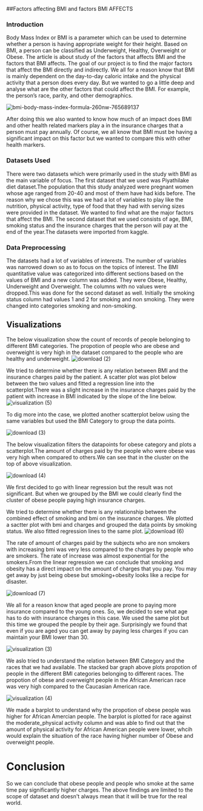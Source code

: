 

##Factors affecting BMI and factors BMI AFFECTS

### Introduction

Body Mass Index or BMI is a parameter which can be used to determine whether a person is having appropriate weight for their height. Based on BMI, a person can be classified as Underweight, Healthy, Overweight or Obese. The article is about study of  the factors that affects  BMI and the factors  that BMI affects. The goal of our project is to find the major factors that affect the BMI directly and indirectly. We all for a reason know that BMI is mainly dependent on the day-to-day caloric intake and the physical activity that a person does every day. But we wanted to go a little deep and analyse what are the other factors that could affect the BMI. For example, the person’s race, parity, and other demographics.

![bmi-body-mass-index-formula-260nw-765689137](https://user-images.githubusercontent.com/81614666/145690469-af9afed6-2202-425d-b524-db11651a3261.jpg)

After doing this we also wanted to know how much of an impact does BMI and other health related markers play a in the insurance charges that a person must pay annually. Of course, we all know that BMI must be having a significant impact on this factor but we wanted to compare this with other health markers.



### Datasets Used
There were two datasets which were primarily used in the study with  BMI as the main variable of focus. The first dataset that we used was Piyathilake diet dataset.The population that this study analyzed were pregnant women whose age ranged from 20-40 and most of them have had kids before. The reason why we chose this was we had a lot of variables to play like the nutrition, physical activity, type of food that they had with serving sizes were provided in the dataset. We wanted to find what are the major factors that affect the BMI.
The second dataset that we used consists of age, BMI, smoking status and the insurance charges that the person will pay at the end of the year.The datasets were imported from kaggle.



### Data Preprocessing
The datasets had a lot of variables of interests. The number of variables was narrowed down so as to focus on the topics of interest. The BMI quantitative value was categorized into different sections based on the values of BMI and a new column was added. They were Obese, Healthy, Underweight and Overweight. The columns with no values were dropped.This was done for the second dataset as well. Initially the smoking status column had values 1 and 2 for smoking and non smoking. They were changed into categories smoking and non-smoking.


## Visualizations
The below visualization show the count of records of people belonging to different BMI categories. The propotion of people who are obese and overweight is very high in the dataset compared to the people who are healthy and underweight.
![download (2)](https://user-images.githubusercontent.com/81614666/145688839-71b909fc-9d86-4d5e-ae40-3b79ac36ef90.png)

We tried to determine whether there is any relation between BMI and the insurance charges paid by the patient. A scatter plot was plot below between the two values and fitted a regression line into the scatterplot.There was a slight increase in the insurance charges paid by the patient with increase in BMI indicated by the slope of the line below.
![visualization (5)](https://user-images.githubusercontent.com/81614666/145688874-ce105ea5-5410-422d-bb44-99b0d8728109.png)


 To dig more into the case, we plotted another scatterplot below using the same variables but used the BMI Category to group the data points. 
 
 ![download (3)](https://user-images.githubusercontent.com/81614666/145689225-30ef5c0e-6a0c-4c72-aca9-965628e7e095.png)
 
The below visualization filters the datapoints for obese category and plots a scatterplot.The amount of charges paid by the people who were obese was very high when compared to others.We can see that in the cluster on the top of above visualization. 

 ![download (4)](https://user-images.githubusercontent.com/81614666/145688904-cec2a4ef-3385-4821-ae75-367d7cee04eb.png)
 
 We first decided to go with linear regression but the result was not significant. But when we grouped by the BMI we could clearly find the cluster of obese people paying high insurance charges.


 
 We tried to determine whether there is any relationship between the combined effect of smoking and bmi on the insurance charges. We plotted a sactter plot with bmi and charges and grouped the data points by smoking status. We also fitted regression lines to the same plot.
![download (6)](https://user-images.githubusercontent.com/81614666/145688936-799d6212-0768-4415-a037-5ff8192ded19.png)


 The  rate of amount of charges paid by the subjects who are non smokers with increasing bmi was very less compared to the charges by people who are smokers. The rate of increase was almost exponential for the smokers.From the linear regression we can conclude that smoking and obesity has a direct impact on the amount of charges that you pay. You may get away by just being obese but smoking+obesity looks like a recipe for disaster.
 
 ![download (7)](https://user-images.githubusercontent.com/81614666/145690714-31ddc9fd-f5e4-4243-9695-27d6a3137cde.png)
 
 We all for a reason know that aged people are prone to paying more insurance compared to the young ones. So, we decided to see what age has to do with insurance charges in this case. We used the same plot but this time we grouped the people by their age. Surprisingly we found that even if you are aged you can get away by paying less charges if you can maintain your BMI lower than 30. 

 



![visualization (3)](https://user-images.githubusercontent.com/81614666/145689002-eac0ae70-92c5-4238-8768-91b5c2053b9b.png)
 
 We aslo tried to understand the relation between BMI Category and the races that we had available. The stacked bar graph above plots propotion of people in the different  BMI categories belonging to different races. The propotion of obese and overweight people in the African American race was very high compared to the Caucasian American race.
 
 ![visualization (4)](https://user-images.githubusercontent.com/81614666/145689558-2d14499f-5c35-48bd-9ade-2ed8cadc0122.png)
 
 We made a barplot to understand why the propotion of obese people was higher for African Amercian people. The barplot is plotted for race against the moderate_physical activity column and was able to find out that the amount of physical activity for African American people were lower, whcih would explain the situation of the race having higher number of Obese and overweight people.
 
 
# Conclusion
So we can conclude that obese people and people who smoke at the same time pay significantly higher charges. The above findings are limited to the scope of dataset and doesn't always mean that it will be true for the real world. 
 




 







